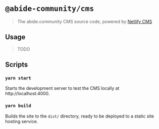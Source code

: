 # `@abide-community/cms`

> The abide.community CMS source code, powered by [Netlify CMS](https://www.netlifycms.org/)

## Usage

> TODO

## Scripts

### `yarn start`

Starts the development server to test the CMS locally at http://localhost:4000.

### `yarn build`

Builds the site to the `dist/` directory, ready to be deployed to a static site hosting service.
